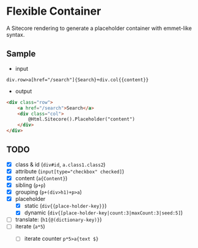 # Flexible Container
A Sitecore rendering to generate a placeholder container with emmet-like syntax.

## Sample
- input
```
div.row>a[href="/search"]{Search}+div.col{{content}}
```

- output
```html
<div class="row">
    <a href="/search">Search</a>
    <div class="col">
        @Html.Sitecore().Placeholder("content")
    </div>
</div>
```

## TODO
- [x] class & id (`div#id`, `a.class1.class2`)
- [x] attribute (`input[type="checkbox" checked]`)
- [x] content (`a{Content}`)
- [x] sibling (`p+p`)
- [x] grouping (`p+(div>h1)+p>a`)
- [x] placeholder
	- [x] static (`div{{place-holder-key}}`)
	- [x] dynamic (`div{[place-holder-key|count:3|maxCount:3|seed:5]`)
- [ ] translate: (`h1{@(dictionary-key)}`)
- [ ] iterate (`a*5`)
	- [ ] iterate counter `p*5>a{text $}`

